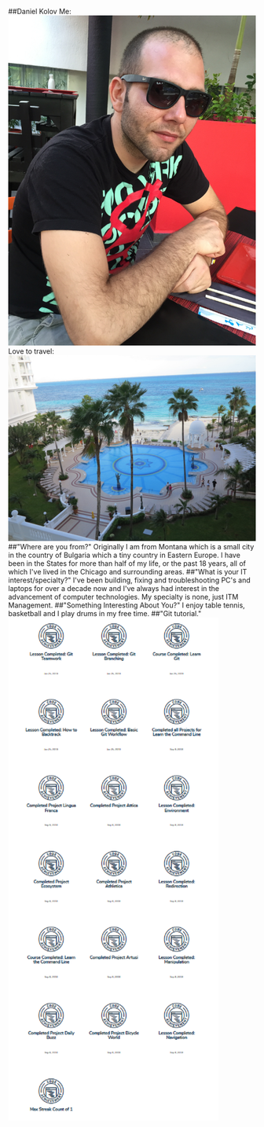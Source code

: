 ##Daniel Kolov
Me:
![Me](images/IMG_2637.JPG "Picture of myself")
Love to travel:
![Cancun](images/IMG_3676.JPG "Cancun view from Riu Palace Peninsula")
##"Where are you from?"
Originally I am from Montana which is a small city in the country of Bulgaria which a tiny country in Eastern Europe.
I have been in the States for more than half of my life, or the past 18 years, all of which I've lived in the Chicago and surrounding areas.
##"What is your IT interest/specialty?"
I've been building, fixing and troubleshooting PC's and laptops for over a decade now and I've always had interest in the advancement of computer technologies. My specialty is none, just ITM Management.
##"Something Interesting About You?"
I enjoy table tennis, basketball and I play drums in my free time.
##"Git tutorial."
![Git Badges](images/GitBadges.png "Git Badges")

